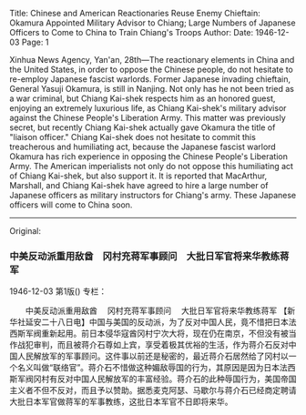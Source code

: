 Title: Chinese and American Reactionaries Reuse Enemy Chieftain: Okamura Appointed Military Advisor to Chiang; Large Numbers of Japanese Officers to Come to China to Train Chiang's Troops
Author:
Date: 1946-12-03
Page: 1

Xinhua News Agency, Yan'an, 28th—The reactionary elements in China and the United States, in order to oppose the Chinese people, do not hesitate to re-employ Japanese fascist warlords. Former Japanese invading chieftain, General Yasuji Okamura, is still in Nanjing. Not only has he not been tried as a war criminal, but Chiang Kai-shek respects him as an honored guest, enjoying an extremely luxurious life, as Chiang Kai-shek's military advisor against the Chinese People's Liberation Army. This matter was previously secret, but recently Chiang Kai-shek actually gave Okamura the title of "liaison officer." Chiang Kai-shek does not hesitate to commit this treacherous and humiliating act, because the Japanese fascist warlord Okamura has rich experience in opposing the Chinese People's Liberation Army. The American imperialists not only do not oppose this humiliating act of Chiang Kai-shek, but also support it. It is reported that MacArthur, Marshall, and Chiang Kai-shek have agreed to hire a large number of Japanese officers as military instructors for Chiang's army. These Japanese officers will come to China soon.



<hr /> 

Original: 


### 中美反动派重用敌酋　冈村充蒋军事顾问　大批日军官将来华教练蒋军

1946-12-03
第1版()
专栏：

　　中美反动派重用敌酋
  　冈村充蒋军事顾问
  　大批日军官将来华教练蒋军
    【新华社延安二十八日电】中国与美国的反动派，为了反对中国人民，竟不惜把日本法西斯军阀重新起用。前日本侵华寇酋冈村宁次大将，现在仍在南京，不但没有被当作战犯审判，而且被蒋介石尊如上宾，享受着极其优裕的生活，作为蒋介石反对中国人民解放军的军事顾问。这件事以前还是秘密的，最近蒋介石居然给了冈村以一个名义叫做“联络官”。蒋介石不惜做这种媚敌辱国的行为，其原因是因为日本法西斯军阀冈村有反对中国人民解放军的丰富经验。蒋介石的此种辱国行为，美国帝国主义者不但不反对，而且予以赞助。据悉麦克阿瑟、马歇尔与蒋介石已经商定聘请大批日本军官做蒋军的军事教练，这批日本军官不日即将来华。
